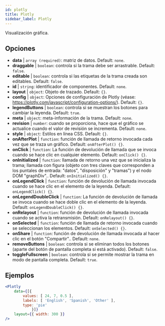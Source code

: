 ```yaml
---
id: plotly 
title: Plotly
sidebar_label: Plotly
---
```


Visualización gráfica.

## Opciones

* __data__ | `array (required)`: matriz de datos. Default: `none`.
* __draggable__ | `boolean`: controla si la trama debe ser arrastrable. Default: `false`.
* __editable__ | `boolean`: controla si las etiquetas de la trama creada son editables. Default: `false`.
* __id__ | `string`: identificador de componentes. Default: `none`.
* __layout__ | `object`: Objeto de trazado. Default: `{}`.
* __config__ | `object`: Opciones de configuración de Plotly (véase: https://plotly.com/javascript/configuration-options/). Default: `{}`.
* __legendButtons__ | `boolean`: controla si se muestran los botones para cambiar la leyenda. Default: `true`.
* __meta__ | `object`: meta-información de la trama. Default: `none`.
* __revision__ | `number`: cuando se proporciona, hace que el gráfico se actualice cuando el valor de revisión se incrementa. Default: `none`.
* __style__ | `object`: Estilos en línea CSS. Default: `{}`.
* __onAfterPlot__ | `function`: función de llamada de retorno invocada cada vez que se traza un gráfico. Default: `onAfterPlot() {}`.
* __onClick__ | `function`: La función de devolución de llamada que se invoca cuando se hace clic en cualquier elemento. Default: `onClick() {}`.
* __onInitialized__ | `function`: llamada de retorno una vez que se inicializa la trama; llamada con figura (objeto con tres claves que corresponden a los puntales de entrada: "datos", "disposición" y "tramas") y el nodo DOM "graphDiv".. Default: `onInitialized() {}`.
* __onLegendClick__ | `function`: función de devolución de llamada invocada cuando se hace clic en el elemento de la leyenda. Default: `onLegendClick() {}`.
* __onLegendDoubleClick__ | `function`: La función de devolución de llamada se invoca cuando se hace doble clic en el elemento de la leyenda. Default: `onLegendDoubleClick() {}`.
* __onRelayout__ | `function`: función de devolución de llamada invocada cuando se activa la retransmisión. Default: `onRelayout() {}`.
* __onSelected__ | `function`: función de llamada de retorno invocada cuando se seleccionan los elementos. Default: `onSelected() {}`.
* __onShare__ | `function`: función de devolución de llamada invocada al hacer clic en el botón "Compartir".. Default: `none`.
* __removeButtons__ | `boolean`: controla si se eliminan todos los botones (aparte del botón de pantalla completa si está activado). Default: `false`.
* __toggleFullscreen__ | `boolean`: controla si se permite mostrar la trama en modo de pantalla completa. Default: `true`.


## Ejemplos

```jsx live
<Plotly
    data={[{
        values: [ 24, 7, 0.5 ],
        labels: [ 'English', 'Spanish', 'Other' ],
        type: 'pie'
            }]}
    layout={{ width: 300 }}
/>
```

